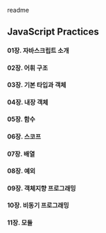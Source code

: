 readme

## JavaScript Practices

#### 01장. 자바스크립트 소개
#### 02장. 어휘 구조
#### 03장. 기본 타입과 객체
#### 04장. 내장 객체
#### 05장. 함수
#### 06장. 스코프
#### 07장. 배열
#### 08장. 예외
#### 09장. 객체지향 프로그래밍
#### 10장. 비동기 프로그래밍
#### 11장. 모듈